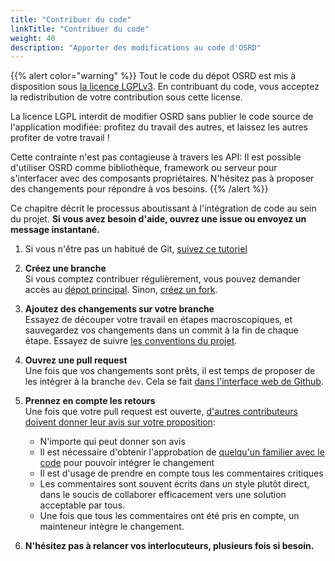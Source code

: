 ```yaml
---
title: "Contribuer du code"
linkTitle: "Contribuer du code"
weight: 40
description: "Apporter des modifications au code d'OSRD"
---
```


{{% alert color="warning" %}}
Tout le code du dépot OSRD est mis à disposition sous [la licence LGPLv3](https://choosealicense.com/licenses/lgpl-3.0/).
En contribuant du code, vous acceptez la redistribution de votre contribution sous cette license.

La licence LGPL interdit de modifier OSRD sans publier le code source de l'application modifiée: profitez du travail des autres, et laissez les autres profiter de votre travail !

Cette contrainte n'est pas contagieuse à travers les API: Il est possible d'utiliser OSRD comme bibliothèque, framework ou serveur pour s'interfacer avec des composants propriétaires. N'hésitez pas à proposer des changements pour répondre à vos besoins.
{{% /alert %}}


Ce chapitre décrit le processus aboutissant à l'intégration de code au sein du projet. **Si vous avez besoin d'aide, ouvrez une issue ou envoyez un message instantané.**

1) Si vous n'être pas un habitué de Git, [suivez ce tutoriel](https://learngitbranching.js.org/)

2) **Créez une branche**  
Si vous comptez contribuer régulièrement, vous pouvez demander accès au [dépot principal](https://github.com/DGEXSolutions/osrd). Sinon, [créez un fork](https://github.com/DGEXSolutions/osrd/fork).

3) **Ajoutez des changements sur votre branche**  
Essayez de découper votre travail en étapes macroscopiques, et sauvegardez vos changements dans un commit à la fin de chaque étape. Essayez de suivre [les conventions du projet](../conventions/).

4) **Ouvrez une pull request**  
Une fois que vos changements sont prêts, il est temps de proposer de les intégrer à la branche `dev`. Cela se fait [dans l'interface web de Github](https://docs.github.com/en/pull-requests/collaborating-with-pull-requests/proposing-changes-to-your-work-with-pull-requests/creating-a-pull-request).

5) **Prennez en compte les retours**  
Une fois que votre pull request est ouverte, [d'autres contributeurs doivent donner leur avis sur votre proposition](https://docs.github.com/en/pull-requests/collaborating-with-pull-requests/reviewing-changes-in-pull-requests/about-pull-request-reviews):
   - N'importe qui peut donner son avis
   - Il est nécessaire d'obtenir l'approbation de [quelqu'un familier avec le code](https://github.com/DGEXSolutions/osrd/blob/dev/.github/CODEOWNERS) pour pouvoir intégrer le changement
   - Il est d'usage de prendre en compte tous les commentaires critiques
   - Les commentaires sont souvent écrits dans un style plutôt direct, dans le soucis de collaborer efficacement vers une solution acceptable par tous.
   - Une fois que tous les commentaires ont été pris en compte, un mainteneur intègre le changement.

6) **N'hésitez pas à relancer vos interlocuteurs, plusieurs fois si besoin.**
